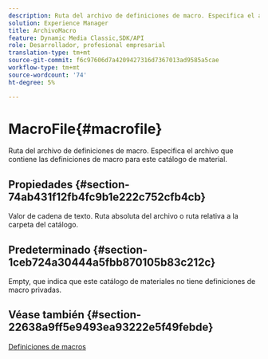 ```yaml
---
description: Ruta del archivo de definiciones de macro. Especifica el archivo que contiene las definiciones de macro para este catálogo de material.
solution: Experience Manager
title: ArchivoMacro
feature: Dynamic Media Classic,SDK/API
role: Desarrollador, profesional empresarial
translation-type: tm+mt
source-git-commit: f6c97606d7a4209427316d7367013ad9585a5cae
workflow-type: tm+mt
source-wordcount: '74'
ht-degree: 5%

---
```



# MacroFile{#macrofile}

Ruta del archivo de definiciones de macro. Especifica el archivo que contiene las definiciones de macro para este catálogo de material.

## Propiedades {#section-74ab431f12fb4fc9b1e222c752cfb4cb}

Valor de cadena de texto. Ruta absoluta del archivo o ruta relativa a la carpeta del catálogo.

## Predeterminado {#section-1ceb724a30444a5fbb870105b83c212c}

Empty, que indica que este catálogo de materiales no tiene definiciones de macro privadas.

## Véase también {#section-22638a9ff5e9493ea93222e5f49febde}

[Definiciones de macros](../../../../../ir-api/material-cat/image-rendering-api-ref/c-ir-material-catalog/c-ir-macro-definition-reference/c-ir-macro-definition-reference.md#concept-477b77fa187147bfa55fa67134d4a453)
